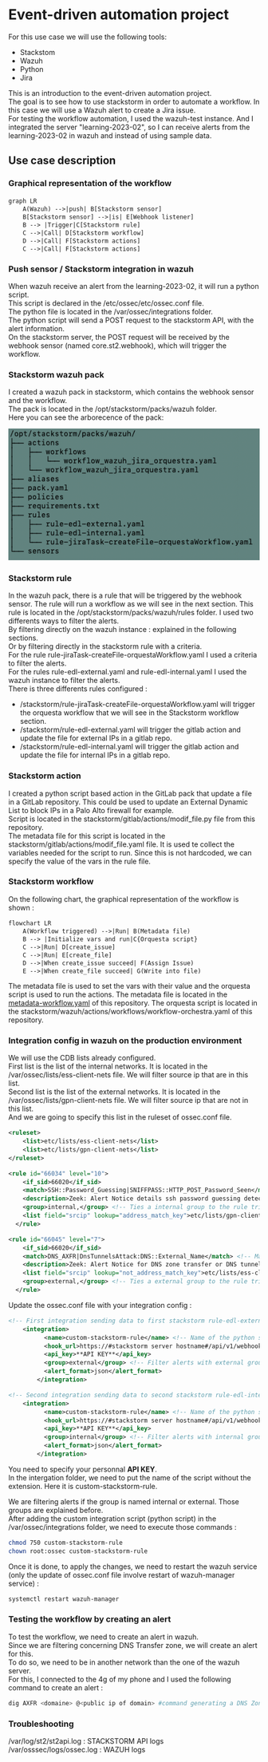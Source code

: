 # Event-driven automation project
For this use case we will use the following tools:
   - Stackstom
   - Wazuh
   - Python
   - Jira

This is an introduction to the event-driven automation project.  
The goal is to see how to use stackstorm in order to automate a workflow. 
In this case we will use a Wazuh alert to create a Jira issue.  
For testing the workflow automation, I used the wazuh-test instance. And I integrated the server "learning-2023-02", so I can receive alerts from the learning-2023-02 in wazuh and instead of using sample data.


## Use case description

### Graphical representation of the workflow
   
```mermaid
graph LR
    A(Wazuh) -->|push| B[Stackstorm sensor]
    B[Stackstorm sensor] -->|is| E[Webhook listener]
    B --> |Trigger|C[Stackstorm rule]
    C -->|Call| D[Stackstorm workflow]
    D -->|Call| F[Stackstorm actions]
    C -->|Call| F[Stackstorm actions]
```

### Push sensor / Stackstorm integration in wazuh

When wazuh receive an alert from the learning-2023-02, it will run a python script.  
This script is declared in the /etc/ossec/etc/ossec.conf file.  
The python file is located in the /var/ossec/integrations folder.  
The python script will send a POST request to the stackstorm API, with the alert information.  
On the stackstorm server, the POST request will be received by the webhook sensor (named core.st2.webhook), which will trigger the workflow.  

### Stackstorm wazuh pack

I created a wazuh pack in stackstorm, which contains the webhook sensor and the workflow.  
The pack is located in the /opt/stackstorm/packs/wazuh folder.  
Here you can see the arborecence of the pack:

![img_tree.png](img_tree.png)

### Stackstorm rule

In the wazuh pack, there is a rule that will be triggered by the webhook sensor.
The rule will run a workflow as we will see in the next section.
This rule is located in the /opt/stackstorm/packs/wazuh/rules folder.
I used two differents ways to filter the alerts.  
By filtering directly on the wazuh instance : explained in the following sections.  
Or by filtering directly in the stackstorm rule with a criteria.  
For the rule rule-jiraTask-createFile-orquestaWorkflow.yaml I used a criteria to filter the alerts.  
For the rules rule-edl-external.yaml and rule-edl-internal.yaml I used the wazuh instance to filter the alerts.  
There is three differents rules configured :
 - /stackstorm/rule-jiraTask-createFile-orquestaWorkflow.yaml will trigger the orquesta workflow that we will see in the Stackstorm workflow section.
 - /stackstorm/rule-edl-external.yaml  will trigger the gitlab action and update the file for external IPs in a gitlab repo.
 - /stackstorm/rule-edl-internal.yaml  will trigger the gitlab action and update the file for internal IPs in a gitlab repo.

### Stackstorm action

I created a python script based action in the GitLab pack that update a file in a GitLab repository. 
This could be used to update an External Dynamic List to block IPs in a Palo Alto firewall for example.  
Script is located in the stackstorm/gitlab/actions/modif_file.py file from this repository.  
The metadata file for this script is located in the stackstorm/gitlab/actions/modif_file.yaml file. 
It is used te collect the variables needed for the script to run.
Since this is not hardcoded, we can specify the value of the vars in the rule file. 

### Stackstorm workflow

On the following chart, the graphical representation of the workflow is shown :

```mermaid
flowchart LR
    A(Workflow triggered) -->|Run| B(Metadata file)
    B --> |Initialize vars and run|C{Orquesta script}
    C -->|Run| D[create_issue]
    C -->|Run| E[create_file]
    D -->|When create_issue succeed| F(Assign Issue)
    E -->|When create_file succeed| G(Write into file)
```
The metadata file is used to set the vars with their value and the orquesta script is used to run the actions.
The metadata file is located in the [metadata-workflow.yaml](https://raw.githubusercontent.com/Flavienlsi/event-driven-automation/main/stackstorm/wazuh/actions/metadata-workflow.yaml) of this repository.
The orquesta script is located in the stackstorm/wazuh/actions/workflows/workflow-orchestra.yaml of this repository.

### Integration config in wazuh on the production environment
 
We will use the CDB lists already configured.  
First list is the list of the internal networks. It is located in the /var/ossec/lists/ess-client-nets file. We will filter source ip that are in this list.  
Second list is the list of the external networks. It is located in the /var/ossec/lists/gpn-client-nets file. We will filter source ip that are not in this list.  
And we are going to specify this list in the ruleset of ossec.conf file.

```xml
<ruleset>
    <list>etc/lists/ess-client-nets</list>
    <list>etc/lists/gpn-client-nets</list>
</ruleset>
```

```xml
<rule id="66034" level="10">
    <if_sid>66020</if_sid>
    <match>SSH::Password_Guessing|SNIFFPASS::HTTP_POST_Password_Seen</match> <!-- Match for the alerts concerning Password_Guessing or HTTP_POST_Password_Seen -->
    <description>Zeek: Alert Notice details ssh password guessing detected.</description>
    <group>internal,</group> <!-- Ties a internal group to the rule triggered so that we can filter in the integration (see next section) -->
    <list field="srcip" lookup="address_match_key">etc/lists/gpn-client-nets</list>
  </rule>
```

```xml
<rule id="66045" level="7">
    <if_sid>66020</if_sid>
    <match>DNS_AXFR|DnsTunnelsAttack:DNS::External_Name</match> <!-- Match for the alerts concerning DNS_AXFR or DnsTunnelsAttack -->
    <description>Zeek: Alert Notice for DNS zone transfer or DNS tunnel attempt/attack detected.</description>
    <list field="srcip" lookup="not_address_match_key">etc/lists/ess-client-nets</list>
    <group>external,</group> <!-- Ties a external group to the rule triggered so that we can filter in the integration (see next section) -->
  </rule>
```

Update the ossec.conf file with your integration config : 

```xml
<!-- First integration sending data to first stackstorm rule-edl-external -->
    <integration>
          <name>custom-stackstorm-rule</name> <!-- Name of the python script we are sending the data (hook_url, api_key) into -->
          <hook_url>https://#stackstorm server hostname#/api/v1/webhooks/wazuh</hook_url> <!-- URL finishing by "wazuh" because the stackstorm rule for external action is listening to this specific URL -->
          <api_key>**API KEY**</api_key>
          <group>external</group> <!-- Filter alerts with external group created before in the rule -->
          <alert_format>json</alert_format>
        </integration>
```
```xml
<!-- Second integration sending data to second stackstorm rule-edl-internal -->
    <integration>
          <name>custom-stackstorm-rule</name> <!-- Name of the python script we are sending the data (hook_url, api_key) into -->
          <hook_url>https://#stackstorm server hostname#/api/v1/webhooks/wazuh2</hook_url> <!-- URL finishing by "wazuh2" because the stackstorm rule for internal action is listening to this specific URL -->
          <api_key>**API KEY**</api_key>
          <group>internal</group> <!-- Filter alerts with internal group created before in the rule -->
          <alert_format>json</alert_format>
        </integration>
```
You need to specify your personnal **API KEY**.   
In the intergation folder, we need to put the name of the script without the extension. Here it is custom-stackstorm-rule.

We are filtering alerts if the group is named internal or external. Those groups are explained before.  
After adding the custom integration script (python script) in the /var/ossec/integrations folder, we need to execute those commands :
```bash
chmod 750 custom-stackstorm-rule
chown root:ossec custom-stackstorm-rule
```

Once it is done, to apply the changes, we need to restart the wazuh service (only the update of ossec.conf file involve restart of wazuh-manager service) :

```bash
systemctl restart wazuh-manager
```

### Testing the workflow by creating an alert

To test the workflow, we need to create an alert in wazuh.  
Since we are filtering concerning DNS Transfer zone, we will create an alert for this.  
To do so, we need to be in another network than the one of the wazuh server.  
For this, I connected to the 4g of my phone and I used the following command to create an alert : 

```bash
dig AXFR <domaine> @<public ip of domain> #command generating a DNS Zone transfer
```
### Troubleshooting

/var/log/st2/st2api.log : STACKSTORM API logs  
/var/osssec/logs/ossec.log : WAZUH logs
